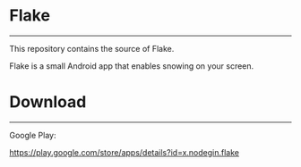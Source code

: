 # Flake
--------

This repository contains the source of Flake.

Flake is a small Android app that enables snowing on your screen.

# Download
--------

Google Play:

https://play.google.com/store/apps/details?id=x.nodegin.flake